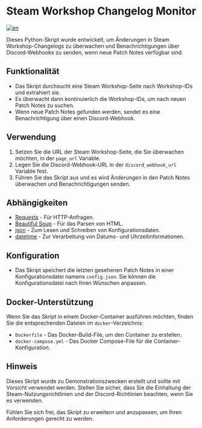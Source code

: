 # Steam Workshop Changelog Monitor
[![en](https://img.shields.io/badge/lang-en-red)](https://github.com/SoulofSorrow/Steam-Patchnotes/blob/main/README.md)

Dieses Python-Skript wurde entwickelt, um Änderungen in Steam Workshop-Changelogs zu überwachen und Benachrichtigungen über Discord-Webhooks zu senden, wenn neue Patch Notes verfügbar sind.

## Funktionalität

- Das Skript durchsucht eine Steam Workshop-Seite nach Workshop-IDs und extrahiert sie.
- Es überwacht dann kontinuierlich die Workshop-IDs, um nach neuen Patch Notes zu suchen.
- Wenn neue Patch Notes gefunden werden, sendet es eine Benachrichtigung über einen Discord-Webhook.

## Verwendung

1. Setzen Sie die URL der Steam Workshop-Seite, die Sie überwachen möchten, in der `page_url` Variable.
2. Legen Sie die Discord-Webhook-URL in der `discord_webhook_url` Variable fest.
3. Führen Sie das Skript aus und es wird Änderungen in den Patch Notes überwachen und Benachrichtigungen senden.

## Abhängigkeiten

- [Requests](https://docs.python-requests.org/en/latest/) - Für HTTP-Anfragen.
- [Beautiful Soup](https://www.crummy.com/software/BeautifulSoup/) - Für das Parsen von HTML.
- [json](https://docs.python.org/3/library/json.html) - Zum Lesen und Schreiben von Konfigurationsdaten.
- [datetime](https://docs.python.org/3/library/datetime.html) - Zur Verarbeitung von Datums- und Uhrzeitinformationen.

## Konfiguration

- Das Skript speichert die letzten gesehenen Patch Notes in einer Konfigurationsdatei namens `config.json`. Sie können die Konfigurationsdatei nach Ihren Wünschen anpassen.

## Docker-Unterstützung

Wenn Sie das Skript in einem Docker-Container ausführen möchten, finden Sie die entsprechenden Dateien im `docker`-Verzeichnis:
- `Dockerfile` - Das Docker-Build-File, um den Container zu erstellen.
- `docker-compose.yml` - Das Docker Compose-File für die Container-Konfiguration.

## Hinweis

Dieses Skript wurde zu Demonstrationszwecken erstellt und sollte mit Vorsicht verwendet werden. Stellen Sie sicher, dass Sie die Einhaltung der Steam-Nutzungsrichtlinien und der Discord-Richtlinien beachten, wenn Sie es verwenden.

Fühlen Sie sich frei, das Skript zu erweitern und anzupassen, um Ihren Anforderungen gerecht zu werden.
